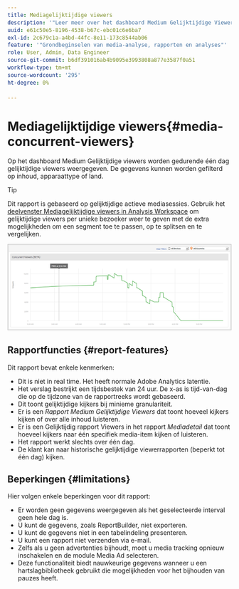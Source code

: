 ```yaml
---
title: Mediagelijktijdige viewers
description: '"Leer meer over het dashboard Medium Gelijktijdige Viewers dat wordt gebruikt om gelijktijdige viewers gedurende één dag weer te geven. De gegevens kunnen door inhoud, apparatentype, of land worden gefiltreerd."'
uuid: e61c50e5-8196-4538-b67c-ebc01c6e6ba7
exl-id: 2c679c1a-a4bd-44fc-8e11-173c8544ab06
feature: '"Grondbeginselen van media-analyse, rapporten en analyses"'
role: User, Admin, Data Engineer
source-git-commit: b6df391016ab4b9095e3993808a877e3587f0a51
workflow-type: tm+mt
source-wordcount: '295'
ht-degree: 0%

---
```


# Mediagelijktijdige viewers{#media-concurrent-viewers}

Op het dashboard Medium Gelijktijdige viewers worden gedurende één dag gelijktijdige viewers weergegeven. De gegevens kunnen worden gefilterd op inhoud, apparaattype of land.

>[!TIP]
>
> Dit rapport is gebaseerd op gelijktijdige actieve mediasessies.  Gebruik het [deelvenster Mediagelijktijdige viewers in Analysis Workspace](https://experienceleague.adobe.com/docs/analytics/analyze/analysis-workspace/panels/media-concurrent-viewers.html) om gelijktijdige viewers per unieke bezoeker weer te geven met de extra mogelijkheden om een segment toe te passen, op te splitsen en te vergelijken.


![](assets/video-concurrent-viewers.png)

## Rapportfuncties {#report-features}

Dit rapport bevat enkele kenmerken:

* Dit is niet in real time. Het heeft normale Adobe Analytics latentie.
* Het verslag bestrijkt een tijdsbestek van 24 uur. De x-as is tijd-van-dag die op de tijdzone van de rapportreeks wordt gebaseerd.
* Dit toont gelijktijdige kijkers bij minieme granulariteit.
* Er is een *Rapport Medium Gelijktijdige Viewers* dat toont hoeveel kijkers kijken of over alle inhoud luisteren.
* Er is een Gelijktijdig rapport Viewers in het rapport *Mediadetail* dat toont hoeveel kijkers naar één specifiek media-item kijken of luisteren.
* Het rapport werkt slechts over één dag.
* De klant kan naar historische gelijktijdige viewerrapporten (beperkt tot één dag) kijken.

## Beperkingen {#limitations}

Hier volgen enkele beperkingen voor dit rapport:

* Er worden geen gegevens weergegeven als het geselecteerde interval geen hele dag is.
* U kunt de gegevens, zoals ReportBuilder, niet exporteren.
* U kunt de gegevens niet in een tabelindeling presenteren.
* U kunt een rapport niet verzenden via e-mail.
* Zelfs als u geen advertenties bijhoudt, moet u media tracking opnieuw inschakelen en de module Media Ad selecteren.
* Deze functionaliteit biedt nauwkeurige gegevens wanneer u een hartslagbibliotheek gebruikt die mogelijkheden voor het bijhouden van pauzes heeft.
